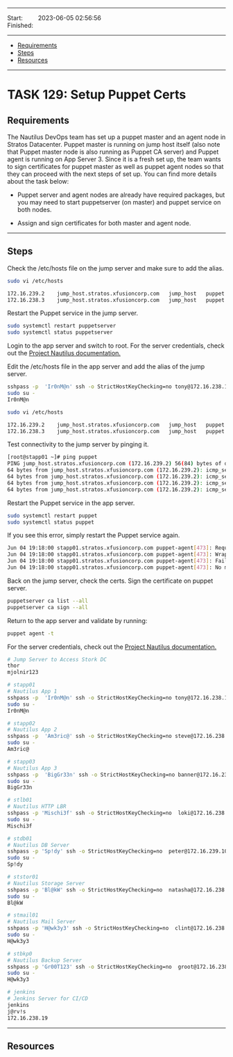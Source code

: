 
------------------------------

Start: &nbsp;&nbsp;&nbsp;&nbsp;&nbsp;&nbsp;&nbsp;&nbsp;2023-06-05 02:56:56  
Finished: &nbsp;&nbsp;

------------------------------

- [Requirements](#requirements)
- [Steps](#steps)
- [Resources](#resources)

------------------------------

# TASK 129: Setup Puppet Certs

## Requirements

The Nautilus DevOps team has set up a puppet master and an agent node in Stratos Datacenter. Puppet master is running on jump host itself (also note that Puppet master node is also running as Puppet CA server) and Puppet agent is running on App Server 3. Since it is a fresh set up, the team wants to sign certificates for puppet master as well as puppet agent nodes so that they can proceed with the next steps of set up. You can find more details about the task below:

- Puppet server and agent nodes are already have required packages, but you may need to start puppetserver (on master) and puppet service on both nodes.

- Assign and sign certificates for both master and agent node.

------------------------------

## Steps

Check the /etc/hosts file on the jump server and make sure to add the alias.

```bash
sudo vi /etc/hosts

172.16.239.2    jump_host.stratos.xfusioncorp.com   jump_host   puppet
172.16.238.3    jump_host.stratos.xfusioncorp.com   jump_host   puppet
```

Restart the Puppet service in the jump server.

```bash
sudo systemctl restart puppetserver 
sudo systemctl status puppetserver
```

Login to the app server and switch to root. For the server credentials, check out the [Project Nautilus documentation.](https://kodekloudhub.github.io/kodekloud-engineer/docs/projects/nautilus)

Edit the /etc/hosts file in the app server and add the alias of the jump server.

```bash
sshpass -p  'Ir0nM@n' ssh -o StrictHostKeyChecking=no tony@172.16.238.10
sudo su -
Ir0nM@n
```
```bash
sudo vi /etc/hosts

172.16.239.2    jump_host.stratos.xfusioncorp.com   jump_host   puppet
172.16.238.3    jump_host.stratos.xfusioncorp.com   jump_host   puppet 
```

Test connectivity to the jump server by pinging it.

```bash
[root@stapp01 ~]# ping puppet
PING jump_host.stratos.xfusioncorp.com (172.16.239.2) 56(84) bytes of data.
64 bytes from jump_host.stratos.xfusioncorp.com (172.16.239.2): icmp_seq=1 ttl=64 time=0.104 ms
64 bytes from jump_host.stratos.xfusioncorp.com (172.16.239.2): icmp_seq=2 ttl=64 time=0.094 ms
64 bytes from jump_host.stratos.xfusioncorp.com (172.16.239.2): icmp_seq=3 ttl=64 time=0.073 ms
64 bytes from jump_host.stratos.xfusioncorp.com (172.16.239.2): icmp_seq=4 ttl=64 time=0.090 ms 
```

Restart the Puppet service in the app server.

```bash
sudo systemctl restart puppet
sudo systemctl status puppet
```

If you see this error, simply restart the Puppet service again.

```bash
Jun 04 19:18:00 stapp01.stratos.xfusioncorp.com puppet-agent[473]: Request to https://puppet:8140/puppet-ca/v1 failed af...40)
Jun 04 19:18:00 stapp01.stratos.xfusioncorp.com puppet-agent[473]: Wrapped exception:
Jun 04 19:18:00 stapp01.stratos.xfusioncorp.com puppet-agent[473]: Failed to open TCP connection to puppet:8140 (Connect...40)
Jun 04 19:18:00 stapp01.stratos.xfusioncorp.com puppet-agent[473]: No more routes to ca 
```

Back on the jump server, check the certs. Sign the certificate on puppet server.

```bash
puppetserver ca list --all
puppetserver ca sign --all
```

Return to the app server and validate by running:

```bash
puppet agent -t 
```




For the server credentials, check out the [Project Nautilus documentation.](https://kodekloudhub.github.io/kodekloud-engineer/docs/projects/nautilus)

```bash
# Jump Server to Access Stork DC
thor 
mjolnir123

# stapp01 
# Nautilus App 1
sshpass -p  'Ir0nM@n' ssh -o StrictHostKeyChecking=no tony@172.16.238.10
sudo su -
Ir0nM@n

# stapp02
# Nautilus App 2
sshpass -p  'Am3ric@' ssh -o StrictHostKeyChecking=no steve@172.16.238.11
sudo su -
Am3ric@

# stapp03
# Nautilus App 3
sshpass -p  'BigGr33n' ssh -o StrictHostKeyChecking=no banner@172.16.238.12
sudo su -
BigGr33n

# stlb01
# Nautilus HTTP LBR
sshpass -p 'Mischi3f' ssh -o StrictHostKeyChecking=no  loki@172.16.238.14
sudo su -
Mischi3f

# stdb01
# Nautilus DB Server
sshpass -p 'Sp!dy' ssh -o StrictHostKeyChecking=no  peter@172.16.239.10
sudo su -
Sp!dy

# ststor01
# Nautilus Storage Server
sshpass -p 'Bl@kW' ssh -o StrictHostKeyChecking=no  natasha@172.16.238.15
sudo su -
Bl@kW

# stmail01
# Nautilus Mail Server
sshpass -p 'H@wk3y3' ssh -o StrictHostKeyChecking=no  clint@172.16.238.16
sudo su -
H@wk3y3

# stbkp0
# Nautilus Backup Server
sshpass -p 'Gr00T123' ssh -o StrictHostKeyChecking=no  groot@172.16.238.16
sudo su -
H@wk3y3

# jenkins 
# Jenkins Server for CI/CD
jenkins
j@rv!s
172.16.238.19
```


------------------------------

## Resources